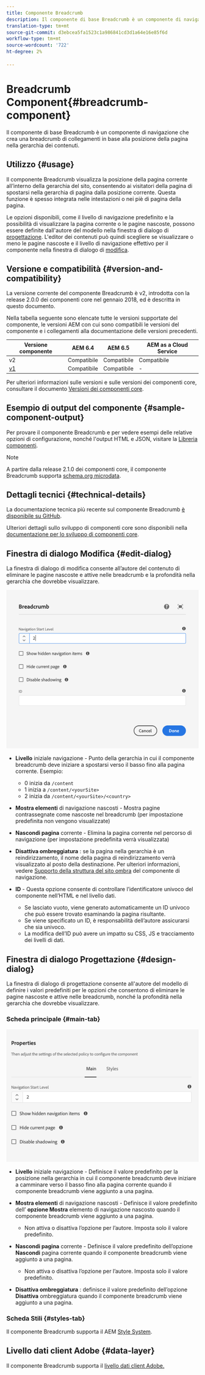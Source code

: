 ```yaml
---
title: Componente Breadcrumb
description: Il componente di base Breadcrumb è un componente di navigazione che crea una breadcrumb di collegamenti in base alla posizione della pagina nella gerarchia dei contenuti.
translation-type: tm+mt
source-git-commit: d3ebcea5fa1523c1a986841cd3d1a64e16e85f6d
workflow-type: tm+mt
source-wordcount: '722'
ht-degree: 2%

---
```



# Breadcrumb Component{#breadcrumb-component}

Il componente di base Breadcrumb è un componente di navigazione che crea una breadcrumb di collegamenti in base alla posizione della pagina nella gerarchia dei contenuti.

## Utilizzo {#usage}

Il componente Breadcrumb visualizza la posizione della pagina corrente all’interno della gerarchia del sito, consentendo ai visitatori della pagina di spostarsi nella gerarchia di pagina dalla posizione corrente. Questa funzione è spesso integrata nelle intestazioni o nei piè di pagina della pagina.

Le opzioni disponibili, come il livello di navigazione predefinito e la possibilità di visualizzare la pagina corrente o le pagine nascoste, possono essere definite dall&#39;autore del modello nella finestra di dialogo di [progettazione](#design-dialog). L&#39;editor dei contenuti può quindi scegliere se visualizzare o meno le pagine nascoste e il livello di navigazione effettivo per il componente nella finestra di dialogo di [modifica](#edit-dialog).

## Versione e compatibilità {#version-and-compatibility}

La versione corrente del componente Breadcrumb è v2, introdotta con la release 2.0.0 dei componenti core nel gennaio 2018, ed è descritta in questo documento.

Nella tabella seguente sono elencate tutte le versioni supportate del componente, le versioni AEM con cui sono compatibili le versioni del componente e i collegamenti alla documentazione delle versioni precedenti.

| Versione componente | AEM 6.4   | AEM 6.5 | AEM as a Cloud Service |
|--- | --- |--- |---|
| v2 | Compatibile | Compatibile | Compatibile |
| [v1](v1/breadcrumb-v1.md) | Compatibile | Compatibile | - |

Per ulteriori informazioni sulle versioni e sulle versioni dei componenti core, consultare il documento [Versioni dei componenti core](/help/versions.md).

## Esempio di output del componente {#sample-component-output}

Per provare il componente Breadcrumb e per vedere esempi delle relative opzioni di configurazione, nonché l&#39;output HTML e JSON, visitare la [Libreria componenti](https://adobe.com/go/aem_cmp_library_breadcrumb).

>[!NOTE]
>
>A partire dalla release 2.1.0 dei componenti core, il componente Breadcrumb supporta [schema.org microdata](https://schema.org/BreadcrumbList).

## Dettagli tecnici {#technical-details}

La documentazione tecnica più recente sul componente Breadcrumb [è disponibile su GitHub](https://adobe.com/go/aem_cmp_tech_breadcrumb_v2).

Ulteriori dettagli sullo sviluppo di componenti core sono disponibili nella [documentazione per lo sviluppo di componenti core](/help/developing/overview.md).

## Finestra di dialogo Modifica {#edit-dialog}

La finestra di dialogo di modifica consente all’autore del contenuto di eliminare le pagine nascoste e attive nelle breadcrumb e la profondità nella gerarchia che dovrebbe visualizzare.

![Finestra di dialogo di modifica del componente Breadcrumb](/help/assets/breadcrumb-edit.png)

* **Livello**  iniziale navigazione - Punto della gerarchia in cui il componente breadcrumb deve iniziare a spostarsi verso il basso fino alla pagina corrente. Esempio:

   * 0 inizia da `/content`
   * 1 inizia a `/content/<yourSite>`
   * 2 inizia da `/content/<yourSite>/<country>`

* **Mostra elementi**  di navigazione nascosti - Mostra pagine contrassegnate come nascoste nel breadcrumb (per impostazione predefinita non vengono visualizzate)
* **Nascondi pagina**  corrente - Elimina la pagina corrente nel percorso di navigazione (per impostazione predefinita verrà visualizzata)
* **Disattiva ombreggiatura** : se la pagina nella gerarchia è un reindirizzamento, il nome della pagina di reindirizzamento verrà visualizzato al posto della destinazione. Per ulteriori informazioni, vedere [Supporto della struttura del sito ombra](navigation.md#shadow-structure) del componente di navigazione.
* **ID**  - Questa opzione consente di controllare l’identificatore univoco del componente nell’HTML e nel livello [ ](/help/developing/data-layer/overview.md)dati.
   * Se lasciato vuoto, viene generato automaticamente un ID univoco che può essere trovato esaminando la pagina risultante.
   * Se viene specificato un ID, è responsabilità dell’autore assicurarsi che sia univoco.
   * La modifica dell’ID può avere un impatto su CSS, JS e tracciamento dei livelli di dati.

## Finestra di dialogo Progettazione {#design-dialog}

La finestra di dialogo di progettazione consente all&#39;autore del modello di definire i valori predefiniti per le opzioni che consentono di eliminare le pagine nascoste e attive nelle breadcrumb, nonché la profondità nella gerarchia che dovrebbe visualizzare.

### Scheda principale {#main-tab}

![](/help/assets/breadcrumb-design.png)

* **Livello**  iniziale navigazione - Definisce il valore predefinito per la posizione nella gerarchia in cui il componente breadcrumb deve iniziare a camminare verso il basso fino alla pagina corrente quando il componente breadcrumb viene aggiunto a una pagina.
* **Mostra elementi**  di navigazione nascosti - Definisce il valore predefinito dell’ **opzione Mostra** elemento di navigazione nascosto quando il componente breadcrumb viene aggiunto a una pagina.

   * Non attiva o disattiva l’opzione per l’autore. Imposta solo il valore predefinito.

* **Nascondi pagina** corrente - Definisce il valore predefinito dell’opzione  **Nascondi** pagina corrente quando il componente breadcrumb viene aggiunto a una pagina.

   * Non attiva o disattiva l’opzione per l’autore. Imposta solo il valore predefinito.

* **Disattiva ombreggiatura** : definisce il valore predefinito dell’opzione  **Disattiva** ombreggiatura quando il componente breadcrumb viene aggiunto a una pagina.

### Scheda Stili {#styles-tab}

Il componente Breadcrumb supporta il AEM [Style System](/help/get-started/authoring.md#component-styling).

## Livello dati client  Adobe {#data-layer}

Il componente Breadcrumb supporta il [ livello dati client Adobe.](/help/developing/data-layer/overview.md)
